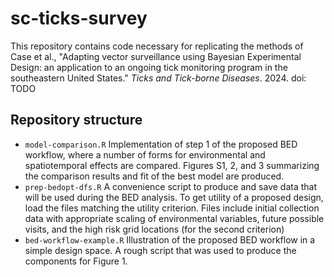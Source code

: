 # sc-ticks-survey

This repository contains code necessary for replicating the methods of Case et al., "Adapting vector surveillance using Bayesian Experimental Design: 
an application to an ongoing tick monitoring program in the southeastern United States." *Ticks and Tick-borne Diseases*. 2024. doi: TODO

## Repository structure

- `model-comparison.R` Implementation of step 1 of the proposed BED workflow, where a number of forms for environmental and spatiotemporal effects are compared. Figures S1, 2, and 3 summarizing the comparison results and fit of the best model are produced.
- `prep-bedopt-dfs.R` A convenience script to produce and save data that will be used during the BED
analysis. To get utility of a proposed design, load the files matching the utility criterion. Files include initial collection data with appropriate scaling of environmental variables, future possible visits, and the high risk
grid locations (for the second criterion)
- `bed-workflow-example.R` Illustration of the proposed BED workflow in a simple design space. A rough script that was used to produce the components for Figure 1. 